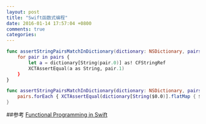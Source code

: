```yaml
---
layout: post
title: "Swift函数式编程"
date: 2016-01-14 17:57:04 +0800
comments: true
categories: 
---
```

```swift
func assertStringPairsMatchInDictionary(dictionary: NSDictionary, pairs: [(key: CFString, expectedOutput: String)]) {
    for pair in pairs {
        let a = dictionary[String(pair.0)] as! CFStringRef
        XCTAssertEqual(a as String, pair.1)
    }
}

func assertStringPairsMatchInDictionary(dictionary: NSDictionary, pairs: [(key: CFString, expectedOutput: String)]) {
	pairs.forEach { XCTAssertEqual(dictionary[String($0.0)].flatMap { $0 as? String }, $0.1) }
}
```

##参考
[Functional Programming in Swift](http://five.agency/functional-programming-in-swift/)